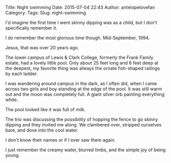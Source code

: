 Title: Night swimming
Date: 2015-07-04 22:43
Author: antelopelovefan
Category: 
Tags: 
Slug: night-swimming

I'd imagine the first time I went skinny dipping was as a child, but I don't specifically remember it.

I do remember the most glorious time though. Mid-September, 1994.

Jesus, that was over 20 years ago.

The lower campus of Lewis & Clark College, formerly the Frank Family estate, had a lovely little pool. Only about 25 feet long and 6 feet deep at the deepest, my favorite thing was always the ornate fish-shaped railings by each ladder.

I was wandering around campus in the dark, as I often did, when I came across two girls and boy standing at the edge of the pool. It was still warm out and the moon was completely full. A giant silver orb painting everything white.

The pool looked like it was full of milk.

The trio was discussing the possibility of hopping the fence to go skinny dipping and they invited me along. We clambered over, stripped ourselves bare, and dove into the cool water.

I don't know their names or if I ever saw them again.

I just remember the creamy water, blurred limbs, and the simple joy of being young.

